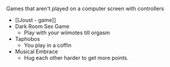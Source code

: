 Games that aren't played on a computer screen with controllers

 - [[Joust - game]]
 - Dark Room Sex Game
   - Play with your wiimotes till orgasm
 - Taphobos
   - You play in a coffin 
 - Musical Embrace
   - Hug each other harder to get more points.
